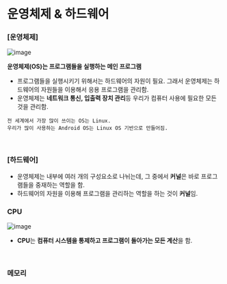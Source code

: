 # 운영체제 & 하드웨어


### [운영체제]
![image](https://user-images.githubusercontent.com/68004742/123762014-5471c600-d8fd-11eb-9936-8c809a625458.png)
<br/>

**운영체제(OS)는 프로그램들을 실행하는 메인 프로그램**
- 프로그램들을 실행시키기 위해서는 하드웨어의 자원이 필요. 그래서 운영체제는 하드웨어의 자원들을 이용해서 응용 프로그램을 관리함.
- 운영체제는 **네트워크 통신, 입출력 장치 관리**등 우리가 컴퓨터 사용에 필요한 모든 것을 관리함.


```
전 세계에서 가장 많이 쓰이는 OS는 Linux.
우리가 많이 사용하는 Android OS는 Linux OS 기반으로 만들어짐.
```
<br/>

### [하드웨어]
- 운영체제는 내부에 여러 개의 구성요소로 나뉘는데, 그 중에서 **커널**은 바로 프로그램들을 중재하는 역할을 함.
- 하드웨어의 자원을 이용해 프로그램을 관리하는 역할을 하는 것이 **커널**임.

### CPU
![image](https://user-images.githubusercontent.com/68004742/123763844-2a210800-d8ff-11eb-9e74-831b708bcc50.png)
<br/>

- **CPU**는 **컴퓨터 시스템을 통제하고 프로그램이 돌아가는 모든 계산**을 함.
<br/>

### 메모리
